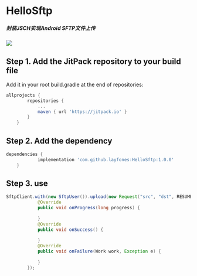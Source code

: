 # HelloSftp
##### 封装JSCH实现Android SFTP文件上传

[![](https://jitpack.io/v/layfones/HelloSftp.svg)](https://jitpack.io/#layfones/HelloSftp)

## Step 1. Add the JitPack repository to your build file
Add it in your root build.gradle at the end of repositories:

```groovy
allprojects {
		repositories {
			...
			maven { url 'https://jitpack.io' }
		}
	}
```
  
## Step 2. Add the dependency
```groovy
dependencies {
	        implementation 'com.github.layfones:HelloSftp:1.0.0'
	}
```

## Step 3. use

```java
SftpClient.with(new SftpUser()).upload(new Request("src", "dst", RESUME)).enqueue(new Callback() {
            @Override
            public void onProgress(long progress) {
                
            }
            @Override
            public void onSuccess() {
                
            }
            @Override
            public void onFailure(Work work, Exception e) {
                
            }
        });
```
